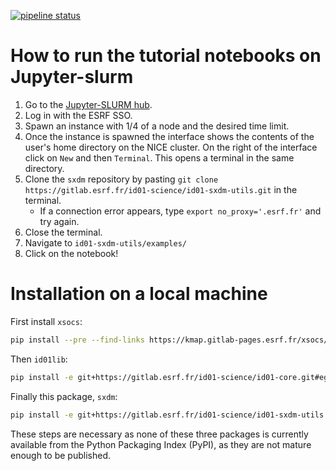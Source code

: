 [![pipeline status](https://gitlab.esrf.fr/id01-science/id01-sxdm-utils/badges/main/pipeline.svg)](https://gitlab.esrf.fr/id01-science/id01-sxdm-utils/-/commits/main)

# How to run the tutorial notebooks on Jupyter-slurm

1. Go to the [Jupyter-SLURM hub](https://jupyter-slurm.esrf.fr/). 
2. Log in with the ESRF SSO.
3. Spawn an instance with 1/4 of a node and the desired time limit.
4. Once the instance is spawned the interface shows the contents of the user's home directory on the NICE cluster. On the right of the interface click on `New` and then `Terminal`. This opens a terminal in the same directory.
5. Clone the `sxdm` repository by pasting `git clone https://gitlab.esrf.fr/id01-science/id01-sxdm-utils.git` in the terminal. 
    * If a connection error appears, type `export no_proxy='.esrf.fr'` and try again.
6. Close the terminal.
7. Navigate to `id01-sxdm-utils/examples/`
8. Click on the notebook!

# Installation on a local machine

First install `xsocs`:

```bash
pip install --pre --find-links https://kmap.gitlab-pages.esrf.fr/xsocs/wheels/ xsocs
```

Then `id01lib`:

```bash
pip install -e git+https://gitlab.esrf.fr/id01-science/id01-core.git#egg=id01lib
```

Finally this package, `sxdm`:

```bash
pip install -e git+https://gitlab.esrf.fr/id01-science/id01-sxdm-utils.git#egg=sxdm
```

These steps are necessary as none of these three packages is currently available from the Python Packaging Index (PyPI), as they are not mature enough to be published.

